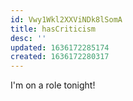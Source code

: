 ```yaml
---
id: Vwy1Wkl2XXViNDk8lSomA
title: hasCriticism
desc: ''
updated: 1636172285174
created: 1636172280317
---
```





I'm on a role tonight!
